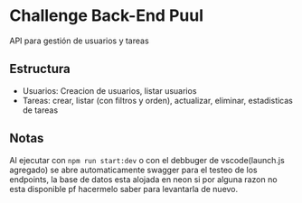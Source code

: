 # Challenge Back-End Puul

API para gestión de usuarios y tareas

## Estructura
- Usuarios: Creacion de usuarios, listar usuarios
- Tareas: crear, listar (con filtros y orden), actualizar, eliminar, estadisticas de tareas

## Notas
Al ejecutar con `npm run start:dev` o con el debbuger de vscode(launch.js agregado) se abre automaticamente swagger para el testeo de los endpoints, la base de datos esta alojada en neon si por alguna razon no esta disponible pf hacermelo saber para levantarla de nuevo.